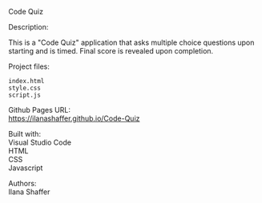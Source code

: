 Code Quiz  

Description:  

This is a "Code Quiz" application that asks multiple choice questions upon starting and is timed. Final score is revealed upon completion.  


Project files:  

    index.html  
    style.css  
    script.js  

Github Pages URL:  
https://ilanashaffer.github.io/Code-Quiz


Built with:  
Visual Studio Code  
HTML  
CSS  
Javascript 

Authors:  
Ilana Shaffer
